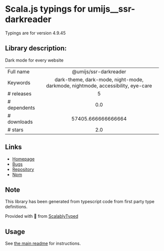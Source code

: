 
# Scala.js typings for umijs__ssr-darkreader

Typings are for version 4.9.45

## Library description:
Dark mode for every website

|                    |                 |
| ------------------ | :-------------: |
| Full name          | @umijs/ssr-darkreader |
| Keywords           | dark-theme, dark-mode, night-mode, darkmode, nightmode, accessibility, eye-care |
| # releases         | 5 |
| # dependents       | 0.0 |
| # downloads        | 57405.666666666664 |
| # stars            | 2.0 |

## Links
- [Homepage](https://darkreader.org/)
- [Bugs](https://github.com/chenshuai2144/darkreader/issues)
- [Repository](https://github.com/chenshuai2144/darkreader)
- [Npm](https://www.npmjs.com/package/%40umijs%2Fssr-darkreader)
    


## Note
This library has been generated from typescript code from first party type definitions.

Provided with :purple_heart: from [ScalablyTyped](https://github.com/oyvindberg/ScalablyTyped)

## Usage
See [the main readme](../../readme.md) for instructions.


